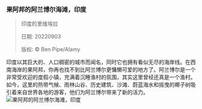 ### 果阿邦的阿兰博尔海滩，印度
> 印度的里维埃拉> > 日期: 20220903> > 版权: © Ben Pipe/Alamy
   
 印度以其巨大的、人口稠密的城市而闻名，同时它也拥有看似无尽的海岸线。在西南海岸的果阿邦，你再也找不到比阿兰博尔更慵懒可爱的地方了。阿兰博尔是一个非常受欢迎的度假小镇，充满着沉睡渔村的氛围，其实这里曾经还真是一个渔村。如今，这里的热带气候、雨林山谷、历史建筑、沙滩、蔚蓝海水和摇曳的椰子树吸引着来自世界各地的游客，他们为阿兰博尔带来了新的活力。
![果阿邦的阿兰博尔海滩，印度](https://s.cn.bing.net/th?id=OHR.ArambolBeach_ZH-CN2149857876_1920x1080.jpg&rf=LaDigue_1920x1080.jpg)